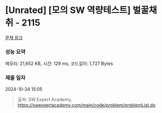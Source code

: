 # [Unrated] [모의 SW 역량테스트] 벌꿀채취 - 2115 

[문제 링크](https://swexpertacademy.com/main/code/problem/problemDetail.do?contestProbId=AV5V4A46AdIDFAWu) 

### 성능 요약

메모리: 21,652 KB, 시간: 129 ms, 코드길이: 1,727 Bytes

### 제출 일자

2024-10-24 15:05



> 출처: SW Expert Academy, https://swexpertacademy.com/main/code/problem/problemList.do